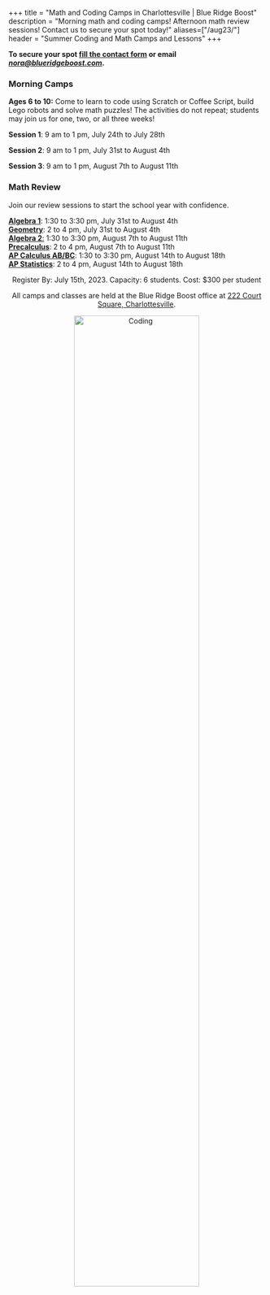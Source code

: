 +++
title = "Math and Coding Camps in Charlottesville | Blue Ridge Boost"
description = "Morning math and coding camps! Afternoon math review sessions! Contact us to secure your spot today!"
aliases=["/aug23/"]
header = "Summer Coding and Math Camps and Lessons"
+++

<p><b>
To secure your spot <a href="/contact/"> fill the contact form</a> or email  <a href="mailto:nora@blueridgeboost.com"><em>nora@blueridgeboost.com</em></a>.</b>
</p>


<div class="container">

<div class="row">

<!-- <p></p> -->


<div class="row">
<div class="col-sm-6" align="left">
<h3>Morning Camps</h3>

**Ages 6 to 10:** Come to learn to code using Scratch or Coffee Script, build Lego robots and solve math puzzles! The activities do not repeat; students may join us for one, two, or all three weeks!

**Session 1**: 9 am to 1 pm, July 24th to July 28th 

**Session 2**: 9 am to 1 pm, July 31st to August 4th 

**Session 3**: 9 am to 1 pm, August 7th to August 11th 

</div>


<div class="col-sm-6" align="left">
<h3>Math Review</h3>

Join our review sessions to start the school year with confidence. 

<a href="/tutor/math/algebra1"><b>Algebra 1</b></a>: 1:30 to 3:30 pm, July 31st to August 4th <br>
<a href="/tutor/math/geometry"><b>Geometry</b></a>: 2 to 4 pm, July 31st to August 4th <br>
<a href="/tutor/math/algebra2"><b>Algebra 2</b>:</a> 1:30 to 3:30 pm, August 7th to August 11th <br>
<a href="/tutor/math/precalculus"><b>Precalculus</b></a>: 2 to 4 pm, August 7th to August 11th <br> 
<a href="/tutor/math/ap-calculus"><b>AP Calculus AB/BC</b></a>: 1:30 to 3:30 pm, August 14th to August 18th <br>
<a href="/tutor/math/ap-statistics"><b>AP Statistics</b></a>: 2 to 4 pm, August 14th to August 18th
<p>

</p>

</div>

<p></p>



<div class="row">
<div class="col-md-9" align="center">

<p></p>
<div class="lightnote">
Register By: July 15th, 2023. Capacity: 6 students. Cost: $300 per student <br>

</div>

<p>

</p></p>


<div class="hanging">All camps and classes are held at the Blue Ridge Boost office at <a href="https://www.google.com/maps/place/222+Court+Square,+Charlottesville,+VA+22902/@38.0310664,-78.4791609,17z/data=!3m1!4b1!4m5!3m4!1s0x89b38627a3559ba7:0x8f9b07d311b4dd9b!8m2!3d38.0310622!4d-78.4769669">222 Court Square, Charlottesville</a>. </div>

<p></p>
<p>
<img src="/images/coding.png" width="70%" alt="Coding">
</div>
</div>

</div>
<p>
</p>



